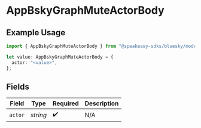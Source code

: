 # AppBskyGraphMuteActorBody

## Example Usage

```typescript
import { AppBskyGraphMuteActorBody } from "@speakeasy-sdks/bluesky/models/operations";

let value: AppBskyGraphMuteActorBody = {
  actor: "<value>",
};
```

## Fields

| Field              | Type               | Required           | Description        |
| ------------------ | ------------------ | ------------------ | ------------------ |
| `actor`            | *string*           | :heavy_check_mark: | N/A                |